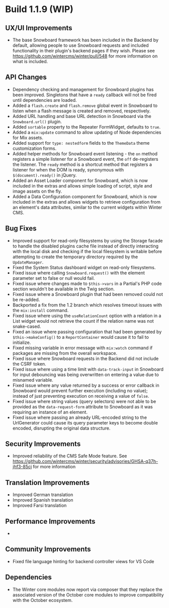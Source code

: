 # Build 1.1.9 (WIP)

## UX/UI Improvements
- The base Snowboard framework has been included in the Backend by default, allowing people to use Snowboard requests and included functionality in their plugin's backend pages if they wish. Please see https://github.com/wintercms/winter/pull/548 for more information on what is included.

## API Changes
- Dependency checking and management for Snowboard plugins has been improved. Singletons that have a `ready` callback will not be fired until dependencies are loaded.
- Added a `flash.create` and `flash.remove` global event in Snowboard to listen when a flash message is created and removed, respectively.
- Added URL handling and base URL detection in Snowboard via the `Snowboard.url()` plugin.
- Added `sortable` property to the Repeater FormWidget, defaults to `true`.
- Added a `mix:update` command to allow updating of Node dependencies for Mix assets.
- Added support for `type: nestedform` fields to the `ThemeData` theme customization forms.
- Added helper methods for Snowboard event listening - the `on` method registers a simple listener for a Snowboard event, the `off` de-registers the listener. The `ready` method is a shortcut method that registers a listener for when the DOM is ready, synonymous with `$(document).ready()` in jQuery.
- Added an Asset Loader component for Snowboard, which is now included in the extras and allows simple loading of script, style and image assets on the fly.
- Added a Data Configuration component for Snowboard, which is now included in the extras and allows widgets to retrieve configuration from an element's data attributes, similar to the current widgets within Winter CMS.

## Bug Fixes
- Improved support for read-only filesystems by using the Storage facade to handle the disabled plugins cache file instead of directly interacting with the local disk and checking if the local filesystem is writable before attempting to create the temporary directory required by the `UpdateManager`.
- Fixed the System Status dashboard widget on read-only filesystems.
- Fixed issue where calling `Snowboard.request()` with the element parameter set to false or null would fail.
- Fixed issue where changes made to `$this->vars` in a Partial's PHP code section wouldn't be available in the Twig section.
- Fixed issue where a Snowboard plugin that had been removed could not be re-added.
- Backported a fix from the 1.2 branch which resolves timeout issues with the `mix:install` command.
- Fixed issue where using the `useRelationCount` option with a relation in a List widget would not retrieve the count if the relation name was not snake-cased.
- Fixed an issue where passing configuration that had been generated by `$this->makeConfig()` to a `ReportContainer` would cause it to fail to initialize.
- Fixed missing variable in error message with `mix:watch` command if packages are missing from the overall workspace.
- Fixed issue where Snowboard requests in the Backend did not include the CSRF token.
- Fixed issue where using a time limit with `data-track-input` in Snowboard for input debouncing was being overwritten on entering a value due to misnamed variable.
- Fixed issue where any value returned by a success or error callback in Snowboard would prevent further execution (including no value); instead of just preventing execution on receiving a value of `false`.
- Fixed issue where string values (query selectors) were not able to be provided as the `data-request-form` attribute to Snowboard as it was requiring an instance of an element.
- Fixed issue where passing an already URL-encoded string to the UrlGenerator could cause its query parameter keys to become double encoded, disrupting the original data structure.

## Security Improvements
- Improved reliability of the CMS Safe Mode feature. See https://github.com/wintercms/winter/security/advisories/GHSA-q37h-jhf3-85cj for more information

## Translation Improvements
- Improved German translation
- Improved Spanish translation
- Improved Farsi translation

## Performance Improvements
-

## Community Improvements
- Fixed file language hinting for backend controller views for VS Code

## Dependencies
- The Winter core modules now report via composer that they replace the associated version of the October core modules to improve compatibility with the October ecosystem.
